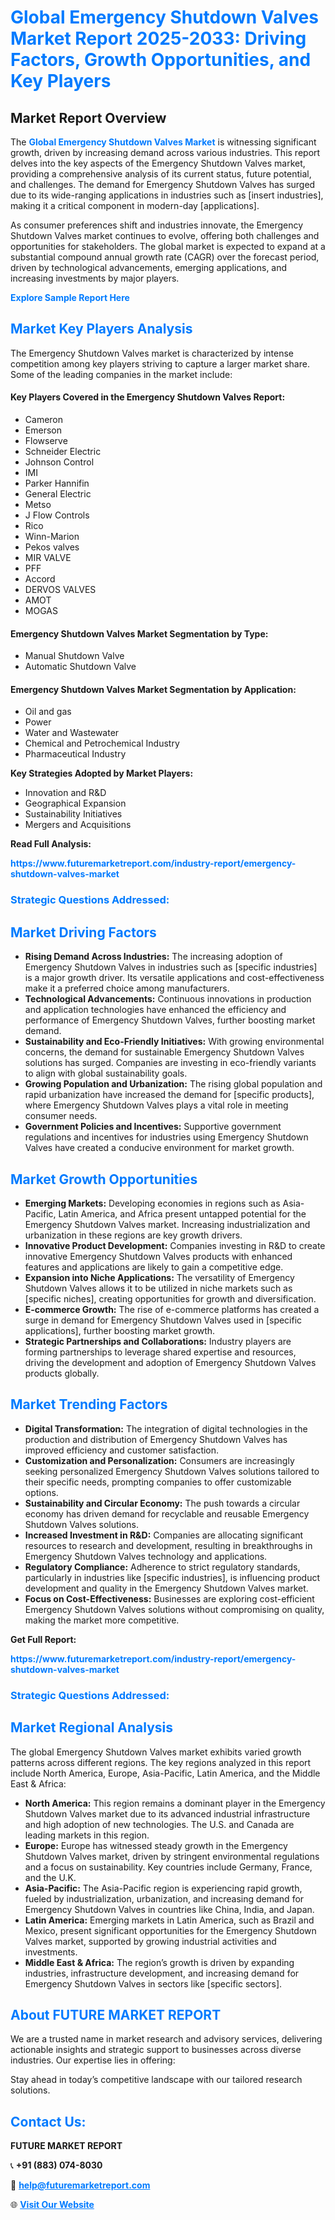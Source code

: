 <h1 style="color: #007BFF;">Global Emergency Shutdown Valves Market Report 2025-2033: Driving Factors, Growth Opportunities, and Key Players</h1>

<section id="overview">
<h2>Market Report Overview</h2>
<p>The <a href="https://www.futuremarketreport.com/industry-report/emergency-shutdown-valves-market" style="color: #007BFF; text-decoration: none;"><strong>Global Emergency Shutdown Valves Market</strong></a> is witnessing significant growth, driven by increasing demand across various industries. This report delves into the key aspects of the Emergency Shutdown Valves market, providing a comprehensive analysis of its current status, future potential, and challenges. The demand for Emergency Shutdown Valves has surged due to its wide-ranging applications in industries such as [insert industries], making it a critical component in modern-day [applications].</p>
<p>As consumer preferences shift and industries innovate, the Emergency Shutdown Valves market continues to evolve, offering both challenges and opportunities for stakeholders. The global market is expected to expand at a substantial compound annual growth rate (CAGR) over the forecast period, driven by technological advancements, emerging applications, and increasing investments by major players.</p>
</section>

<section id="overview">
<p><a href="https://www.futuremarketreport.com/request-sample/reportId=97775" style="color: #007BFF; text-decoration: none;"><strong>Explore Sample Report Here</strong></a></p>
</section>

<section id="key-players">
<h2 style="color: #007BFF;">Market Key Players Analysis</h2>
<p>The Emergency Shutdown Valves market is characterized by intense competition among key players striving to capture a larger market share. Some of the leading companies in the market include:</p>
<h4>Key Players Covered in the Emergency Shutdown Valves Report:</h4>
<ul><li>Cameron</li><li>Emerson</li><li>Flowserve</li><li>Schneider Electric</li><li>Johnson Control</li><li>IMI</li><li>Parker Hannifin</li><li>General Electric</li><li>Metso</li><li>J Flow Controls</li><li>Rico</li><li>Winn-Marion</li><li>Pekos valves</li><li>MIR VALVE</li><li>PFF</li><li>Accord</li><li>DERVOS VALVES</li><li>AMOT</li><li>MOGAS</li></ul>
<h4>Emergency Shutdown Valves Market Segmentation by Type:</h4>
<ul><li>Manual Shutdown Valve</li><li>Automatic Shutdown Valve</li></ul>

<h4>Emergency Shutdown Valves Market Segmentation by Application:</h4>
<ul><li>Oil and gas</li><li>Power</li><li>Water and Wastewater</li><li>Chemical and Petrochemical Industry</li><li>Pharmaceutical Industry</li></ul>
<p><strong>Key Strategies Adopted by Market Players:</strong></p>
<ul>
<li>Innovation and R&D</li>
<li>Geographical Expansion</li>
<li>Sustainability Initiatives</li>
<li>Mergers and Acquisitions</li>
</ul>
</section>

<section>
<p><strong>Read Full Analysis: </strong></p><a href="https://www.futuremarketreport.com/industry-report/emergency-shutdown-valves-market" style="color: #007BFF; text-decoration: none;"><strong>https://www.futuremarketreport.com/industry-report/emergency-shutdown-valves-market</strong></a>
<h3 style="color: #007BFF;">Strategic Questions Addressed:</h3>
</section>

<section id="driving-factors">
<h2 style="color: #007BFF;">Market Driving Factors</h2>
<ul>
<li><strong>Rising Demand Across Industries:</strong> The increasing adoption of Emergency Shutdown Valves in industries such as [specific industries] is a major growth driver. Its versatile applications and cost-effectiveness make it a preferred choice among manufacturers.</li>
<li><strong>Technological Advancements:</strong> Continuous innovations in production and application technologies have enhanced the efficiency and performance of Emergency Shutdown Valves, further boosting market demand.</li>
<li><strong>Sustainability and Eco-Friendly Initiatives:</strong> With growing environmental concerns, the demand for sustainable Emergency Shutdown Valves solutions has surged. Companies are investing in eco-friendly variants to align with global sustainability goals.</li>
<li><strong>Growing Population and Urbanization:</strong> The rising global population and rapid urbanization have increased the demand for [specific products], where Emergency Shutdown Valves plays a vital role in meeting consumer needs.</li>
<li><strong>Government Policies and Incentives:</strong> Supportive government regulations and incentives for industries using Emergency Shutdown Valves have created a conducive environment for market growth.</li>
</ul>
</section>

<section id="growth-opportunities">
<h2 style="color: #007BFF;">Market Growth Opportunities</h2>
<ul>
<li><strong>Emerging Markets:</strong> Developing economies in regions such as Asia-Pacific, Latin America, and Africa present untapped potential for the Emergency Shutdown Valves market. Increasing industrialization and urbanization in these regions are key growth drivers.</li>
<li><strong>Innovative Product Development:</strong> Companies investing in R&D to create innovative Emergency Shutdown Valves products with enhanced features and applications are likely to gain a competitive edge.</li>
<li><strong>Expansion into Niche Applications:</strong> The versatility of Emergency Shutdown Valves allows it to be utilized in niche markets such as [specific niches], creating opportunities for growth and diversification.</li>
<li><strong>E-commerce Growth:</strong> The rise of e-commerce platforms has created a surge in demand for Emergency Shutdown Valves used in [specific applications], further boosting market growth.</li>
<li><strong>Strategic Partnerships and Collaborations:</strong> Industry players are forming partnerships to leverage shared expertise and resources, driving the development and adoption of Emergency Shutdown Valves products globally.</li>
</ul>
</section>

<section id="trending-factors">
<h2 style="color: #007BFF;">Market Trending Factors</h2>
<ul>
<li><strong>Digital Transformation:</strong> The integration of digital technologies in the production and distribution of Emergency Shutdown Valves has improved efficiency and customer satisfaction.</li>
<li><strong>Customization and Personalization:</strong> Consumers are increasingly seeking personalized Emergency Shutdown Valves solutions tailored to their specific needs, prompting companies to offer customizable options.</li>
<li><strong>Sustainability and Circular Economy:</strong> The push towards a circular economy has driven demand for recyclable and reusable Emergency Shutdown Valves solutions.</li>
<li><strong>Increased Investment in R&D:</strong> Companies are allocating significant resources to research and development, resulting in breakthroughs in Emergency Shutdown Valves technology and applications.</li>
<li><strong>Regulatory Compliance:</strong> Adherence to strict regulatory standards, particularly in industries like [specific industries], is influencing product development and quality in the Emergency Shutdown Valves market.</li>
<li><strong>Focus on Cost-Effectiveness:</strong> Businesses are exploring cost-efficient Emergency Shutdown Valves solutions without compromising on quality, making the market more competitive.</li>
</ul>
</section>

<section>
<p><strong>Get Full Report: </strong></p><a href="https://www.futuremarketreport.com/industry-report/emergency-shutdown-valves-market" style="color: #007BFF; text-decoration: none;"><strong>https://www.futuremarketreport.com/industry-report/emergency-shutdown-valves-market</strong></a>
<h3 style="color: #007BFF;">Strategic Questions Addressed:</h3>
</section>


<section id="regional-analysis">
<h2 style="color: #007BFF;">Market Regional Analysis</h2>
<p>The global Emergency Shutdown Valves market exhibits varied growth patterns across different regions. The key regions analyzed in this report include North America, Europe, Asia-Pacific, Latin America, and the Middle East & Africa:</p>
<ul>
<li><strong>North America:</strong> This region remains a dominant player in the Emergency Shutdown Valves market due to its advanced industrial infrastructure and high adoption of new technologies. The U.S. and Canada are leading markets in this region.</li>
<li><strong>Europe:</strong> Europe has witnessed steady growth in the Emergency Shutdown Valves market, driven by stringent environmental regulations and a focus on sustainability. Key countries include Germany, France, and the U.K.</li>
<li><strong>Asia-Pacific:</strong> The Asia-Pacific region is experiencing rapid growth, fueled by industrialization, urbanization, and increasing demand for Emergency Shutdown Valves in countries like China, India, and Japan.</li>
<li><strong>Latin America:</strong> Emerging markets in Latin America, such as Brazil and Mexico, present significant opportunities for the Emergency Shutdown Valves market, supported by growing industrial activities and investments.</li>
<li><strong>Middle East & Africa:</strong> The region’s growth is driven by expanding industries, infrastructure development, and increasing demand for Emergency Shutdown Valves in sectors like [specific sectors].</li>
</ul>
</section>

<footer>
<h2 style="color: #007BFF;">About FUTURE MARKET REPORT</h2>
<p>We are a trusted name in market research and advisory services, delivering actionable insights and strategic support to businesses across diverse industries. Our expertise lies in offering:</p>

<p>Stay ahead in today’s competitive landscape with our tailored research solutions.</p>

<h2 style="color: #007BFF;">Contact Us:</h2>
<p><strong>FUTURE MARKET REPORT</strong></p>
<p>📞 <strong>+91 (883) 074-8030</strong></p>
<p>📧 <strong><a href="mailto:help@futuremarketreport.com" style="color: #007BFF;">help@futuremarketreport.com</a></strong></p>
<p>🌐 <strong><a href="https://www.futuremarketreport.com/" style="color: #007BFF;">Visit Our Website</a></strong></p>
</footer>